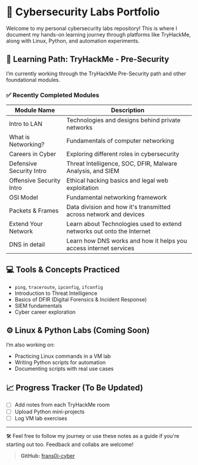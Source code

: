 # 🧠 Cybersecurity Labs Portfolio

Welcome to my personal cybersecurity labs repository! This is where I document my hands-on learning journey through platforms like TryHackMe, along with Linux, Python, and automation experiments.

## 🧭 Learning Path: TryHackMe - Pre-Security

I’m currently working through the TryHackMe Pre-Security path and other foundational modules.

### ✅ Recently Completed Modules
| Module Name               | Description                                                                 |
|---------------------------|-----------------------------------------------------------------------------|
| Intro to LAN              | Technologies and designs behind private networks                            |
| What is Networking?       | Fundamentals of computer networking                                         |
| Careers in Cyber          | Exploring different roles in cybersecurity                                  |
| Defensive Security Intro  | Threat Intelligence, SOC, DFIR, Malware Analysis, and SIEM                  |
| Offensive Security Intro  | Ethical hacking basics and legal web exploitation                           |
| OSI Model                 | Fundamental networking framework                                            |
| Packets & Frames          | Data division and how it's transmitted across network and devices           |
| Extend Your Network       | Learn about Technologies used to extend networks out onto the Internet      |
| DNS in detail             | Learn how DNS works and how it helps you access internet services           |

## 💻 Tools & Concepts Practiced
- `ping`, `traceroute`, `ipconfig`, `ifconfig`
- Introduction to Threat Intelligence
- Basics of DFIR (Digital Forensics & Incident Response)
- SIEM fundamentals
- Cyber career exploration

## ⚙️ Linux & Python Labs (Coming Soon)
I’m also working on:
- Practicing Linux commands in a VM lab
- Writing Python scripts for automation
- Documenting scripts with real use cases

## 📈 Progress Tracker (To Be Updated)
- [ ] Add notes from each TryHackMe room
- [ ] Upload Python mini-projects
- [ ] Log VM lab exercises

---

🛠️ Feel free to follow my journey or use these notes as a guide if you're starting out too. Feedback and collabs are welcome!

> **GitHub:** [frans0i-cyber](https://github.com/frans0i-cyber)
